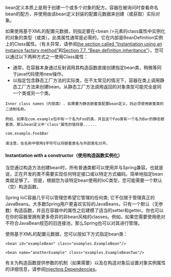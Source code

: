 bean定义本质上是用于创建一个或多个对象的配方。容器在被询问时查看命名bean的配方，并使用由该bean定义封装的配置元数据来创建（或获取）实际对象。

如果使用基于XML的配置元数据，则指定要在&lt;bean /&gt;元素的class属性中实例化的对象的类型（或类）。此类属性通常是必需的，它在内部是BeanDefinition实例上的Class属性。（有关异常，请参阅[the section called “Instantiation using an instance factory method”](https://docs.spring.io/spring/docs/4.3.20.RELEASE/spring-framework-reference/htmlsingle/#beans-factory-class-instance-factory-method)和[Section 7.7, “Bean definition inheritance”](https://docs.spring.io/spring/docs/4.3.20.RELEASE/spring-framework-reference/htmlsingle/#beans-child-bean-definitions)）。您可以通过以下两种方式之一使用Class属性：

* 通常，在容器本身通过反射调用其构造函数直接创建指定bean类，稍微等同于java代码使用new操作。
* 以指定包含静态工厂方法的实际类，在不太常见的情况下，容器在类上调用静态工厂方法来创建bean。从静态工厂方法调用返回的对象类型可能完全是同一个类或另一个类。

```
Inner class names（内部类）. 如果要为静态嵌套类配置bean定义，则必须使用嵌套类的二进制名称。

例如，如果在com.example包中有一个名为Foo的类，并且这个Foo类有一个名为Bar的静态嵌套类，那么bean定义中'class'属性的值将是......

com.example.Foo$Bar

请注意，在名称中使用$字符可以将嵌套类名与外部类名分开。
```

#### Instantiation with a constructor（使用构造函数实例化）

当您通过构造方法创建bean时，所有普通类都可以使用并与Spring兼容。也就是说，正在开发的类不需要实现任何特定接口或以特定方式编码。简单地指定bean类就足够了。 但是，根据您为该特定bean使用的IoC类型，您可能需要一个默认（空）构造函数。

Spring IoC容器几乎可以管理您希望它管理的任何类; 它不仅限于管理真正的JavaBeans。大多数Spring用户更喜欢实际的JavaBeans，只有一个默认（无参数）构造函数，并且在容器中的属性之后建模了适当的setter和getter。你也可以在你的容器里拥有更多奇异的非bean风格的classes。例如，如果您需要使用绝对不符合JavaBean规范的旧连接池，那么Spring也可以对其进行管理。

使用基于XML的配置元数据，您可以按如下方式指定bean类：

```
<bean id="exampleBean" class="examples.ExampleBean"/>

<bean name="anotherExample" class="examples.ExampleBeanTwo"/>
```

有关为构造函数提供参数的机制（如果需要）以及在构造对象后设置对象实例属性的详细信息，请参阅[Injecting Dependencies](https://docs.spring.io/spring/docs/4.3.20.RELEASE/spring-framework-reference/htmlsingle/#beans-factory-collaborators)。



